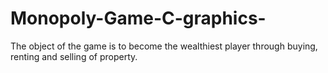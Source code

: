 # Monopoly-Game-C-graphics-
 The object of the game is to become the wealthiest player through buying, renting and selling of property.
